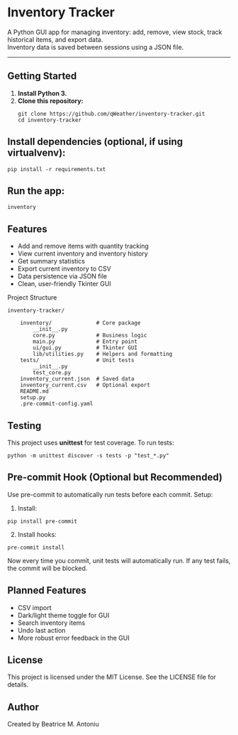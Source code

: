 # Inventory Tracker

A Python GUI app for managing inventory: add, remove, view stock, track historical items, and export data.  
Inventory data is saved between sessions using a JSON file.

---

## Getting Started

1. **Install Python 3.**  
2. **Clone this repository:**
   ```
   git clone https://github.com/qWeather/inventory-tracker.git
   cd inventory-tracker
   ```
## Install dependencies (optional, if using virtualvenv):
```
pip install -r requirements.txt
```

## Run the app:
```
inventory
```

## Features
- Add and remove items with quantity tracking
- View current inventory and inventory history
- Get summary statistics
- Export current inventory to CSV
- Data persistence via JSON file
- Clean, user-friendly Tkinter GUI

Project Structure
```
inventory-tracker/

	inventory/              # Core package
		__init__.py
		core.py             # Business logic
		main.py				# Entry point
		ui/gui.py           # Tkinter GUI
		lib/utilities.py    # Helpers and formatting
	tests/                  # Unit tests
		__init__.py
		test_core.py
	inventory_current.json  # Saved data
	inventory_current.csv   # Optional export
	README.md
	setup.py
	.pre-commit-config.yaml
```

## Testing
This project uses **unittest** for test coverage.
To run tests:
```
python -m unittest discover -s tests -p "test_*.py"
```

## Pre-commit Hook (Optional but Recommended)
Use pre-commit to automatically run tests before each commit.
Setup:
1. Install:
```
pip install pre-commit
```
2. Install hooks:
```
pre-commit install
```
Now every time you commit, unit tests will automatically run.
If any test fails, the commit will be blocked.

## Planned Features
- CSV import
- Dark/light theme toggle for GUI
- Search inventory items
- Undo last action
- More robust error feedback in the GUI

## License
This project is licensed under the MIT License. See the LICENSE file for details.

## Author
Created by Beatrice M. Antoniu